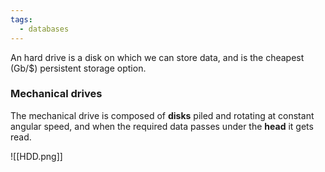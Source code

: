```yaml
---
tags:
  - databases
---
```

An hard drive is a disk on which we can store data, and is the cheapest (Gb/$) persistent storage option.
### Mechanical drives

The mechanical drive is composed of **disks** piled and rotating at constant angular speed, and when the required data passes under the **head** it gets read.

![[HDD.png]]